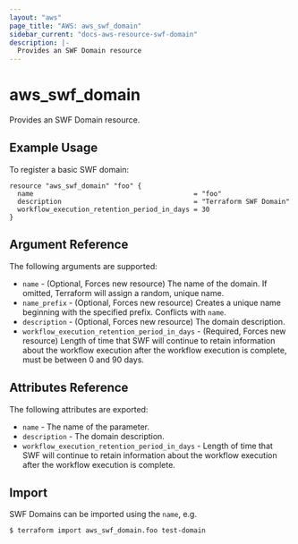```yaml
---
layout: "aws"
page_title: "AWS: aws_swf_domain"
sidebar_current: "docs-aws-resource-swf-domain"
description: |-
  Provides an SWF Domain resource
---
```


# aws_swf_domain

Provides an SWF Domain resource.

## Example Usage

To register a basic SWF domain:

```hcl
resource "aws_swf_domain" "foo" {
  name                                        = "foo"
  description                                 = "Terraform SWF Domain"
  workflow_execution_retention_period_in_days = 30
}
```

## Argument Reference

The following arguments are supported:

* `name` - (Optional, Forces new resource) The name of the domain. If omitted, Terraform will assign a random, unique name.
* `name_prefix` - (Optional, Forces new resource) Creates a unique name beginning with the specified prefix. Conflicts with `name`.
* `description` - (Optional, Forces new resource) The domain description.
* `workflow_execution_retention_period_in_days` - (Required, Forces new resource) Length of time that SWF will continue to retain information about the workflow execution after the workflow execution is complete, must be between 0 and 90 days.

## Attributes Reference

The following attributes are exported:

* `name` - The name of the parameter.
* `description` - The domain description.
* `workflow_execution_retention_period_in_days` - Length of time that SWF will continue to retain information about the workflow execution after the workflow execution is complete.

## Import

SWF Domains can be imported using the `name`, e.g.

```
$ terraform import aws_swf_domain.foo test-domain
```
